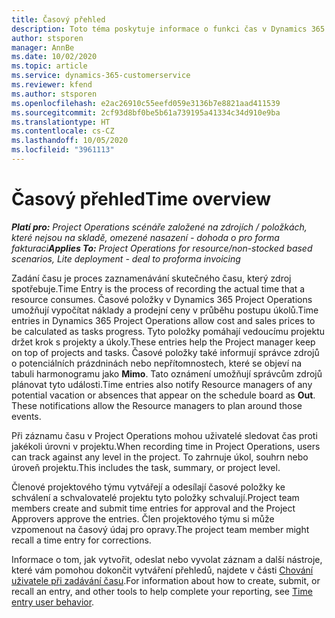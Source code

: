 ```yaml
---
title: Časový přehled
description: Toto téma poskytuje informace o funkci čas v Dynamics 365 Project Operations.
author: stsporen
manager: AnnBe
ms.date: 10/02/2020
ms.topic: article
ms.service: dynamics-365-customerservice
ms.reviewer: kfend
ms.author: stsporen
ms.openlocfilehash: e2ac26910c55eefd059e3136b7e8821aad411539
ms.sourcegitcommit: 2cf93d8bf0be5b61a739195a41334c34d910e9ba
ms.translationtype: HT
ms.contentlocale: cs-CZ
ms.lasthandoff: 10/05/2020
ms.locfileid: "3961113"
---
```

# <a name="time-overview"></a><span data-ttu-id="cd6bc-103">Časový přehled</span><span class="sxs-lookup"><span data-stu-id="cd6bc-103">Time overview</span></span>

<span data-ttu-id="cd6bc-104">_**Platí pro:** Project Operations scénáře založené na zdrojích / položkách, které nejsou na skladě, omezené nasazení - dohoda o pro forma fakturaci_</span><span class="sxs-lookup"><span data-stu-id="cd6bc-104">_**Applies To:** Project Operations for resource/non-stocked based scenarios, Lite deployment - deal to proforma invoicing_</span></span>

<span data-ttu-id="cd6bc-105">Zadání času je proces zaznamenávání skutečného času, který zdroj spotřebuje.</span><span class="sxs-lookup"><span data-stu-id="cd6bc-105">Time Entry is the process of recording the actual time that a resource consumes.</span></span> <span data-ttu-id="cd6bc-106">Časové položky v Dynamics 365 Project Operations umožňují vypočítat náklady a prodejní ceny v průběhu postupu úkolů.</span><span class="sxs-lookup"><span data-stu-id="cd6bc-106">Time entries in Dynamics 365 Project Operations allow cost and sales prices to be calculated as tasks progress.</span></span> <span data-ttu-id="cd6bc-107">Tyto položky pomáhají vedoucímu projektu držet krok s projekty a úkoly.</span><span class="sxs-lookup"><span data-stu-id="cd6bc-107">These entries help the Project manager keep on top of projects and tasks.</span></span> <span data-ttu-id="cd6bc-108">Časové položky také informují správce zdrojů o potenciálních prázdninách nebo nepřítomnostech, které se objeví na tabuli harmonogramu jako **Mimo**. Tato oznámení umožňují správcům zdrojů plánovat tyto události.</span><span class="sxs-lookup"><span data-stu-id="cd6bc-108">Time entries also notify Resource managers of any potential vacation or absences that appear on the schedule board as **Out**. These notifications allow the Resource managers to plan around those events.</span></span>

<span data-ttu-id="cd6bc-109">Při záznamu času v Project Operations mohou uživatelé sledovat čas proti jakékoli úrovni v projektu.</span><span class="sxs-lookup"><span data-stu-id="cd6bc-109">When recording time in Project Operations, users can track against any level in the project.</span></span> <span data-ttu-id="cd6bc-110">To zahrnuje úkol, souhrn nebo úroveň projektu.</span><span class="sxs-lookup"><span data-stu-id="cd6bc-110">This includes the task, summary, or project level.</span></span>

<span data-ttu-id="cd6bc-111">Členové projektového týmu vytvářejí a odesílají časové položky ke schválení a schvalovatelé projektu tyto položky schvalují.</span><span class="sxs-lookup"><span data-stu-id="cd6bc-111">Project team members create and submit time entries for approval and the Project Approvers approve the entries.</span></span> <span data-ttu-id="cd6bc-112">Člen projektového týmu si může vzpomenout na časový údaj pro opravy.</span><span class="sxs-lookup"><span data-stu-id="cd6bc-112">The project team member might recall a time entry for corrections.</span></span>

<span data-ttu-id="cd6bc-113">Informace o tom, jak vytvořit, odeslat nebo vyvolat záznam a další nástroje, které vám pomohou dokončit vytváření přehledů, najdete v části [Chování uživatele při zadávání času](ui-behavior-time.md).</span><span class="sxs-lookup"><span data-stu-id="cd6bc-113">For information about how to create, submit, or recall an entry, and other tools to help complete your reporting, see [Time entry user behavior](ui-behavior-time.md).</span></span>


